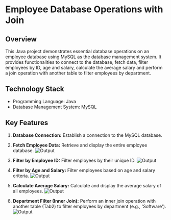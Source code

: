 # Employee Database Operations with Join

## Overview
This Java project demonstrates essential database operations on an employee database using MySQL as the 
database management system. It provides functionalities to connect to the database, fetch data, filter employees by ID, 
age and salary, calculate the average salary and perform a join operation with another table to filter employees by department.

## Technology Stack
- Programming Language: Java
- Database Management System: MySQL

## Key Features
1. **Database Connection:** Establish a connection to the MySQL database.

2. **Fetch Employee Data:** Retrieve and display the entire employee database.
![Output](https://github.com/munira-bjit/jdbc_sql/blob/main/JDBC/Outputs/output1.PNG)

3. **Filter by Employee ID:** Filter employees by their unique ID.
![Output](https://github.com/munira-bjit/jdbc_sql/blob/main/JDBC/Outputs/output2.PNG)

4. **Filter by Age and Salary:** Filter employees based on age and salary criteria.
![Output](https://github.com/munira-bjit/jdbc_sql/blob/main/JDBC/Outputs/output3.PNG)

5. **Calculate Average Salary:** Calculate and display the average salary of all employees.
![Output](https://github.com/munira-bjit/jdbc_sql/blob/main/JDBC/Outputs/output4.PNG)

7. **Department Filter (Inner Join):** Perform an inner join operation with another table (Tab2) to filter employees by department (e.g., 'Software').
![Output](https://github.com/munira-bjit/jdbc_sql/blob/main/JDBC/Outputs/output5.PNG)


